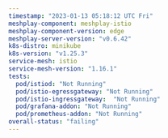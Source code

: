 ```yaml
---
timestamp: "2023-01-13 05:18:12 UTC Fri"
meshplay-component: meshplay-istio
meshplay-component-version: edge
meshplay-server-version: "v0.6.42"
k8s-distro: minikube
k8s-version: "v1.25.3"
service-mesh: istio
service-mesh-version: "1.16.1"
tests:
  pod/istiod: "Not Running"
  pod/istio-egressgateway: "Not Running"
  pod/istio-ingressgateway:  "Not Running"
  pod/grafana-addon: "Not Running"
  pod/prometheus-addon: "Not Running"
overall-status: "failing"
---
```

